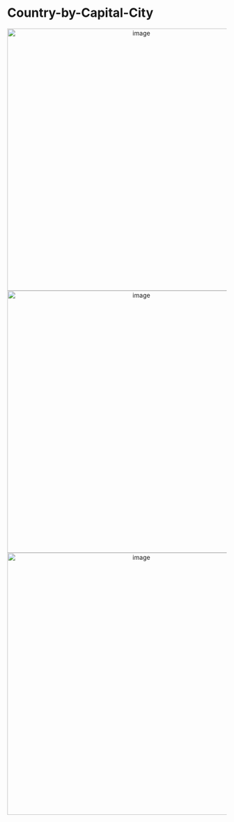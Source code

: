 # Country-by-Capital-City
<p align="center">
<img align="center" width="600" alt="image" src="https://user-images.githubusercontent.com/99492479/170678986-33cd8120-9b76-4ed5-80b6-7c0854c6f2d7.png">
  <br/>
<img align="center" width="600" alt="image" src="https://user-images.githubusercontent.com/99492479/170677346-7fa95a75-d3bb-47ba-b6ba-54db57260580.png">
  <br/>
<img  align="center" width="600" alt="image" src="https://user-images.githubusercontent.com/99492479/170679110-9c967edc-3848-4cea-9024-bca422b73f6e.png">
  <br/>
</p>




